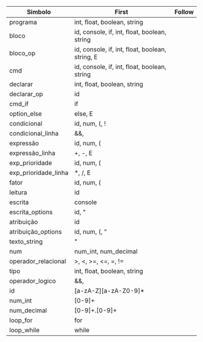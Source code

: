| Simbolo             | First                                         | Follow |
|---------------------|-----------------------------------------------|--------|
|programa             |int, float, boolean, string                    |        |
|bloco                |id, console, if, int, float, boolean, string   |        |
|bloco_op             |id, console, if, int, float, boolean, string, E|        |
|cmd                  |id, console, if, int, float, boolean, string   |        |
|declarar             |int, float, boolean, string                    |        |
|declarar_op          |id                                             |        |
|cmd_if               |if                                             |        |
|option_else          |else, E                                        |        |
|condicional          |id, num, (, !                                  |        |
|condicional_linha    |&&, ||, !                                      |        |
|expressão            |id, num, (                                     |        |
|expressão_linha      |+, -, E                                        |        |
|exp_prioridade       |id, num, (                                     |        |
|exp_prioridade_linha |*, /, E                                        |        |
|fator                |id, num, (                                     |        |
|leitura              |id                                             |        |
|escrita              |console                                        |        |
|escrita_options      |id, "                                          |        |
|atribuição           |id                                             |        |
|atribuição_options   |id, num, (, "                                  |        |
|texto_string         |"                                              |        |
|num                  |num_int, num_decimal                           |        |
|operador_relacional  |>, <, >=, <=, =, !=                            |        |
|tipo                 |int, float, boolean, string                    |        |
|operador_logico      |&&, ||, !                                      |        |
|id                   |[a-zA-Z][a-zA-Z0-9]\*                          |        |
|num_int              |[0-9]+                                         |        |
|num_decimal          |[0-9]+.[0-9]+                                  |        |
|loop_for             |for                                            |        |
|loop_while           |while                                          |        |
